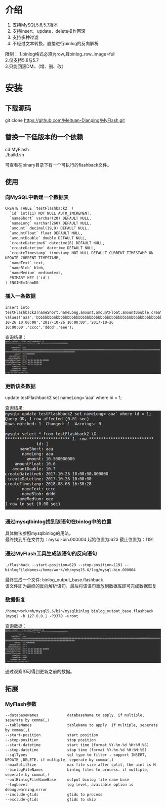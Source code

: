 # 介绍
1. 支持MySQL5.6,5.7版本
2. 支持insert，update，delete操作回滚
3. 支持多种过滤
4. 不经过文本转换，直接进行binlog的反向解析

限制：
1.binlog格式必须为row,且binlog_row_image=full  
2.仅支持5.6与5.7  
3.只能回滚DML（增、删、改）  

# 安装
## 下载源码
git clone https://github.com/Meituan-Dianping/MyFlash.git

## 替换一下低版本的一个依赖
cd  MyFlash  
./build.sh

可查看在binary目录下有一个可执行的flashback文件。

## 使用
### 向MySQL中新建一个数据表
```
CREATE TABLE `testFlashback2` (
  `id` int(11) NOT NULL AUTO_INCREMENT,
  `nameShort` varchar(20) DEFAULT NULL,
  `nameLong` varchar(260) DEFAULT NULL,
  `amount` decimal(19,9) DEFAULT NULL,
  `amountFloat` float DEFAULT NULL,
  `amountDouble` double DEFAULT NULL,
  `createDatetime6` datetime(6) DEFAULT NULL,
  `createDatetime` datetime DEFAULT NULL,
  `createTimestamp` timestamp NOT NULL DEFAULT CURRENT_TIMESTAMP ON UPDATE CURRENT_TIMESTAMP,
  `nameText` text,
  `nameBlob` blob,
  `nameMedium` mediumtext,
  PRIMARY KEY (`id`)
) ENGINE=InnoDB
```
### 插入一条数据
```
insert into testFlashback2(nameShort,nameLong,amount,amountFloat,amountDouble,createDatetime6,createDatetime,createTimestamp,nameText,nameBlob,nameMedium) values('aaa','bbbbbbbbbbbbbbbbbbbbbbbbbbbbbbbbbbbbbbbbbbbbbbbbbbbbbbbbbbbbbbbbbbbbbbbbbbbbbbbbbbbbbbbbbbbbbbbbbbbbbbbbbbbbbbbbbbbbbbbbbbbbbbbbbbbbbbbbbbbbbbbbbbbbbbbbbbbbbbbbbbbbbbbbbbbbbbbbbbbbbbbbbbbbbbbbbbbbbbbbbbbbb',10.5,10.6,10.7,'2017-10-26 10:00:00','2017-10-26 10:00:00','2017-10-26 10:00:00','cccc','dddd','eee');
```

查询结果：
![before](../picture/MyFlash_before.png)


### 更新该条数据
update testFlashback2 set nameLong='aaa' where id = 1;

查询结果:
![update](../picture/MyFlash_update.png)

### 通过mysqlbinlog找到该语句在binlog中的位置
具体做法参照mysqlbinlog的用法。  
最终找到所在文件为：mysql-bin.000004
起始位置为:623
截止位置为：1191

### 通过MyFlash工具生成该语句的反向语句
```
./flashback --start-position=623 --stop-position=1191 --binlogFileNames=/home/work/mh/mysql5.6/log/mysql-bin.000004
```
最终生成一个文件:
binlog_output_base.flashback  
该文件即为最终的反向解析语句，最后将该语句重放到数据库即可完成数据恢复

### 数据恢复
```
/home/work/mh/mysql5.6/bin/mysqlbinlog binlog_output_base.flashback |mysql -h 127.0.0.1 -P3370 -uroot
```
查询数据：
![恢复之后](../picture/MyFlash_after.png)

通过观察即可得到更新之前的数据。

## 拓展
### MyFlash参数
```
--databaseNames             databaseName to apply. if multiple, seperate by comma(,)
--tableNames                tableName to apply. if multiple, seperate by comma(,)
--start-position            start position
--stop-position             stop position
--start-datetime            start time (format %Y-%m-%d %H:%M:%S)
--stop-datetime             stop time (format %Y-%m-%d %H:%M:%S)
--sqlTypes                  sql type to filter . support INSERT, UPDATE ,DELETE. if multiple, seperate by comma(,)
--maxSplitSize              max file size after split, the uint is M
--binlogFileNames           binlog files to process. if multiple, seperate by comma(,)
--outBinlogFileNameBase     output binlog file name base
--logLevel                  log level, available option is debug,warning,error
--include-gtids             gtids to process
--exclude-gtids             gtids to skip
```
